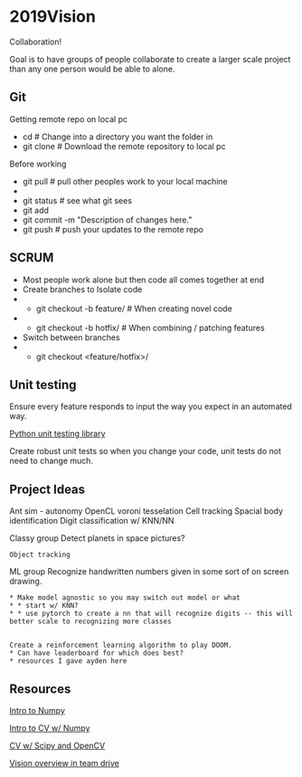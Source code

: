 # 2019Vision
Collaboration!

Goal is to have groups of people collaborate to create a larger scale project than any one person would be able to alone.

## Git
Getting remote repo on local pc
* cd <directory>  # Change into a directory you want the folder in
* git clone <url>  # Download the remote repository to local pc

Before working
* git pull  # pull other peoples work to your local machine
* <edit code>
* git status  # see what git sees
* git add <files you want updated on repo>
* git commit -m "Description of changes here."
* git push  # push your updates to the remote repo

## SCRUM
* Most people work alone but then code all comes together at end
* Create branches to Isolate code 
* * git checkout -b feature/<featurename>  # When creating novel code
* * git checkout -b hotfix/<hotfixname>  # When combining / patching features
* Switch between branches
* * git checkout <feature/hotfix>/<branchname>

## Unit testing
Ensure every feature responds to input the way you expect in an automated way.

[Python unit testing library](https://docs.python.org/3/library/unittest.html)

Create robust unit tests so when you change your code, unit tests do not need to change much.

## Project Ideas
Ant sim - autonomy
OpenCL voroni tesselation
Cell tracking
Spacial body identification
Digit classification w/ KNN/NN

Classy group
	Detect planets in space pictures?

	Object tracking

ML group
	Recognize handwritten numbers given in some sort of on screen drawing. 

    * Make model agnostic so you may switch out model or what
    * * start w/ KNN?
    * * use pytorch to create a nn that will recognize digits -- this will better scale to recognizing more classes


    Create a reinforcement learning algorithm to play DOOM.
    * Can have leaderboard for which does best?
    * resources I gave ayden here


## Resources
[Intro to Numpy](https://github.com/coledie/Monte-Carlo-Simulation)

[Intro to CV w/ Numpy](https://www.kaggle.com/coledie/intro-to-computer-vision)

[CV w/ Scipy and OpenCV](https://www.kaggle.com/coledie/intro-to-computer-vision-2)

[Vision overview in team drive](https://drive.google.com/open?id=1dT2ow6sCkQifk0xZS4s1N0_G-nCKfon1znZfymsH39w)

